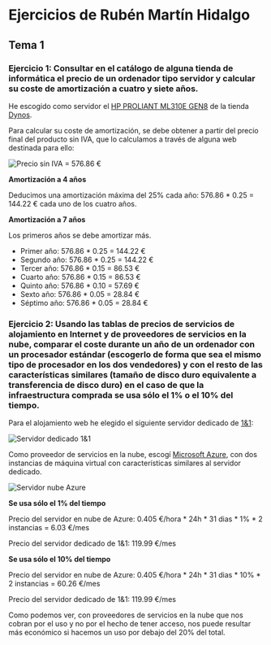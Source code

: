 # Ejercicios de Rubén Martín Hidalgo
## Tema 1
### Ejercicio 1: Consultar en el catálogo de alguna tienda de informática el precio de un ordenador tipo servidor y calcular su coste de amortización a cuatro y siete años.

He escogido como servidor el [HP PROLIANT ML310E GEN8](http://www.dynos.es/servidor-hp-proliant-ml310e-gen8-xeon-e3-1220v3-3.1ghz-8gb-ddr3-lff-2x-1tb-dvd-rom-ata-600-array-b120i-888182061657__470065-800.html) de la tienda [Dynos](http://www.dynos.es/).

Para calcular su coste de amortización, se debe obtener a partir del precio final del producto sin IVA, que lo calculamos a través de alguna web destinada para ello:

![Precio sin IVA = 576.86 €](https://www.dropbox.com/s/t2teia06jogmbpl/calculosinIVA.PNG?dl=1)

**Amortización a 4 años**

Deducimos una amortización máxima del 25% cada año: 576.86 * 0.25 = 144.22 € cada uno de los cuatro años.

**Amortización a 7 años**

Los primeros años se debe amortizar más.  
 - Primer año: 576.86 * 0.25 = 144.22 € 
 - Segundo año: 576.86 * 0.25 = 144.22 €  
 - Tercer año: 576.86 * 0.15 = 86.53 €  
 - Cuarto año: 576.86 * 0.15 = 86.53 €  
 - Quinto año: 576.86 * 0.10 = 57.69 €  
 - Sexto año: 576.86 * 0.05 = 28.84 €  
 - Séptimo año: 576.86 * 0.05 = 28.84 €

### Ejercicio 2: Usando las tablas de precios de servicios de alojamiento en Internet y de proveedores de servicios en la nube, comparar el coste durante un año de un ordenador con un procesador estándar (escogerlo de forma que sea el mismo tipo de procesador en los dos vendedores) y con el resto de las características similares (tamaño de disco duro equivalente a transferencia de disco duro) en el caso de que la infraestructura comprada se usa sólo el 1% o el 10% del tiempo.

Para el alojamiento web he elegido el siguiente servidor dedicado de [1&1](https://www.1and1.es/): 

![Servidor dedicado 1&1](https://www.dropbox.com/s/86d418v4j4sc1rt/Server1%261.PNG?dl=1)

Como proveedor de servicios en la nube, escogí [Microsoft Azure](https://azure.microsoft.com/es-es/), con dos instancias de máquina virtual con características similares al servidor dedicado.

![Servidor nube Azure](https://www.dropbox.com/s/i50tpdgtig2470h/ServerAzure.PNG?dl=1)

**Se usa sólo el 1% del tiempo**

Precio del servidor en nube de Azure: 0.405 €/hora * 24h * 31 dias * 1% * 2 instancias = 6.03 €/mes

Precio del servidor dedicado de 1&1: 119.99 €/mes

**Se usa sólo el 10% del tiempo**

Precio del servidor en nube de Azure: 0.405 €/hora * 24h * 31 dias * 10% * 2 instancias = 60.26 €/mes

Precio del servidor dedicado de 1&1: 119.99 €/mes

Como podemos ver, con proveedores de servicios en la nube que nos cobran por el uso y no por el hecho de tener acceso, nos puede resultar más económico si hacemos un uso por debajo del 20% del total.
